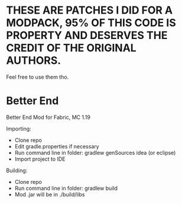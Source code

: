 
# THESE ARE PATCHES I DID FOR A MODPACK, 95% OF THIS CODE IS PROPERTY AND DESERVES THE CREDIT OF THE ORIGINAL AUTHORS.

Feel free to use them tho.

# Better End

Better End Mod for Fabric, MC 1.19

Importing:

* Clone repo
* Edit gradle.properties if necessary
* Run command line in folder: gradlew genSources idea (or eclipse)
* Import project to IDE

Building:

* Clone repo
* Run command line in folder: gradlew build
* Mod .jar will be in ./build/libs


